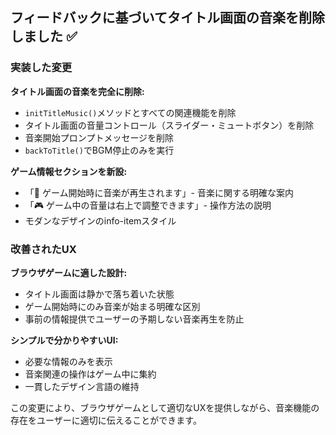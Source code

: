 ## フィードバックに基づいてタイトル画面の音楽を削除しました ✅

### 実装した変更

**タイトル画面の音楽を完全に削除:**
- `initTitleMusic()`メソッドとすべての関連機能を削除
- タイトル画面の音量コントロール（スライダー・ミュートボタン）を削除
- 音楽開始プロンプトメッセージを削除
- `backToTitle()`でBGM停止のみを実行

**ゲーム情報セクションを新設:**
- 「🎵 ゲーム開始時に音楽が再生されます」- 音楽に関する明確な案内
- 「🎮 ゲーム中の音量は右上で調整できます」- 操作方法の説明
- モダンなデザインのinfo-itemスタイル

### 改善されたUX

**ブラウザゲームに適した設計:**
- タイトル画面は静かで落ち着いた状態
- ゲーム開始時にのみ音楽が始まる明確な区別
- 事前の情報提供でユーザーの予期しない音楽再生を防止

**シンプルで分かりやすいUI:**
- 必要な情報のみを表示
- 音楽関連の操作はゲーム中に集約
- 一貫したデザイン言語の維持

この変更により、ブラウザゲームとして適切なUXを提供しながら、音楽機能の存在をユーザーに適切に伝えることができます。
